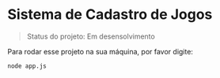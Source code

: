 <h1>Sistema de Cadastro de Jogos</h1>

> Status do projeto: Em desensolvimento

Para rodar esse projeto na sua máquina, por favor digite:

```
node app.js
```
